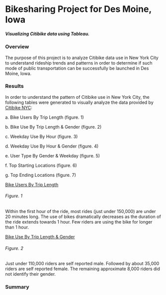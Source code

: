 # Bikesharing Project for Des Moine, Iowa
##### Visualizing Citibike data using Tableau.
### Overview
The purpose of this project is to analyze Citibike data use in New York City to understand rideship trends and patterns in order to determine if such mode of public transportation can be successfully be launched in Des Moine, Iowa.

### Results
In order to understand the pattern of Citibike use in New York City, the following tables were generated to visually analyze the data provided by [Citibike NYC](https://ride.citibikenyc.com/system-data):

a. Bike Users By Trip Length (figure. 1)

b. Bike Use By Trip Length & Gender (figure. 2)

c. Weekday Use By Hour (figure. 3)

d. Weekday Use By Hour & Gender (figure. 4)

e. User Type By Gender & Weekday (figure. 5)

f. Top Starting Locations (figure. 6)

g. Top Ending Locations (figure. 7)


[Bike Users By Trip Length](Resources/Checkout_user.png)
###### Figure. 1
Within the first hour of the ride, most rides (just under 150,000) are under 20 minutes long. The use of bikes dramatically decreases as the duration of the ride extends towards 1 hour. Few riders are using the bike for longer than 1 hour. 

[Bike Use By Trip Length & Gender](Resources/Checkout_gender.png)
###### Figure. 2
Just under 110,000 riders are self reported male. Followed by about 35,000 riders are self reported female. The remaining approximate 8,000 riders did not identify their gender.


### Summary
